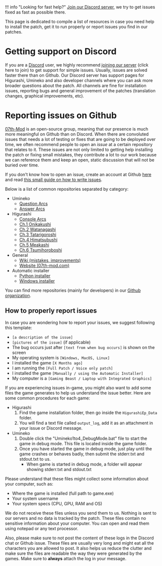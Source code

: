 !!! info "Looking for fast help?"
    [Join our Discord server](https://discord.gg/pf5VhF9), we try to get issues fixed as fast as possible there.


This page is dedicated to compile a list of resources in case you need help to install the patch, get it to run properly or report issues you find in our patches.

# Getting support on Discord

If you are a [Discord](https://discordapp.com/) user, we highly recommend [joining our server](https://discord.gg/pf5VhF9) (click here to join) to get support for simple issues. Usually, issues are solved faster there than on Github. Our Discord server has support pages for Higurashi, Umineko and also developer channels where you can ask more broader questions about the patch. All channels are fine for installation issues, reporting bugs and general improvement of the patches (translation changes, graphical improvements, etc).

# Reporting issues on Github

[07th-Mod](https://github.com/07th-mod/) is an open-source group, meaning that our presence is much more meaningful on Github than on Discord. When there are convoluted issues that needs a lot of testing or fixes that are going to be deployed over time, we often recommend people to open an *issue* at a certain repository that relates to it. These issues are not only limited to getting help installing the patch or fixing small mistakes, they contribute a lot to our work because we can reference them and keep an open, static discussion that will not be buried over time.

If you don't know how to open an issue, create an account at Github [here](https://github.com/join) and read [this small guide on how to write issues](https://help.github.com/en/articles/creating-an-issue).

Below is a list of common repositories separated by category:

* Umineko
    * [Question Arcs](https://github.com/07th-mod/umineko-question/issues)
    * [Answer Arcs](https://github.com/07th-mod/umineko-answer/issues)
* Higurashi
    * [Console Arcs](https://github.com/07th-mod/higurashi-console-arcs/issues)
    * [Ch.1 Onikakushi](https://github.com/07th-mod/onikakushi/issues)
    * [Ch.2 Watanagashi](https://github.com/07th-mod/watanagashi/issues)
    * [Ch.3 Tatarigoroshi](https://github.com/07th-mod/tatarigoroshi/issues)
    * [Ch.4 Himatsubushi](https://github.com/07th-mod/himatsubushi/issues)
    * [Ch.5 Meakashi](https://github.com/07th-mod/meakashi/issues)
    * [Ch.6 Tsumihoroboshi](https://github.com/07th-mod/tsumihoroboshi/issues)
* General
    * [Wiki (mistakes, improvements)](https://github.com/07th-mod/wiki/issues)
    * [Website (07th-mod.com)](https://github.com/07th-mod/website/issues)
* Automatic installer
    * [Python installer](https://github.com/07th-mod/python-patcher)
    * [Windows installer](https://github.com/07th-mod/Higurashi_Installer_WPF)
  
You can find more repositories (mainly for developers) in our [Github organization](https://github.com/07th-mod/).

## How to properly report issues

In case you are wondering how to report your issues, we suggest following this template:

- ``[a description of the issue]``
- ``[pictures of the issue]`` (if applicable)
- The bug occurs just after ``[text from when bug occurs]`` is shown on the screen
- My operating system is ``[Windows, MacOS, Linux]``
- I installed the game ``[X Months ago]``
- I am running the ``[Full Patch / Voice only patch]``
- I installed the game ``[Manually / using the Automatic Installer]``
- My computer is a ``[Gaming Beast / Laptop with Integrated Graphics]``

If you are experiencing issues in-game, you might also want to add some files the game generates to help us understand the issue better. Here are some common procedures for each game:

* Higurashi
  1. Find the game installation folder, then go inside the ``HigurashiEp_Data`` folder.
  2. You will find a text file called ``output_log``, add it as an attachment in your issue or Discord message.
* Umineko
  1. Double click the "Umineko1to4_DebugMode.bat" file to start the game in debug mode. This file is located inside the game folder.
  2. Once you have started the game in debug mode, just play until the game crashes or behaves badly, then submit the stderr.txt and stdout.txt to us.
      * When game is started in debug mode, a folder will appear showing stderr.txt and stdout.txt

Please understand that these files might collect some information about your computer, such as:

* Where the game is installed (full path to game.exe)
* Your system username
* Your system specs (CPU, GPU, RAM and OS)

We do not receive these files unless you send them to us. Nothing is sent to our servers and no data is tracked by the patch. These files contain no sensitive information about your computer. You can open and read them using notepad or any text processor.

Also, please make sure to not post the content of these logs in the Discord chat or Github issue. These files are usually very long and might eat all the characters you are allowed to post. It also helps us reduce the clutter and make sure the files are readable the way they were generated by the games. Make sure to **always** attach the log in your message.
